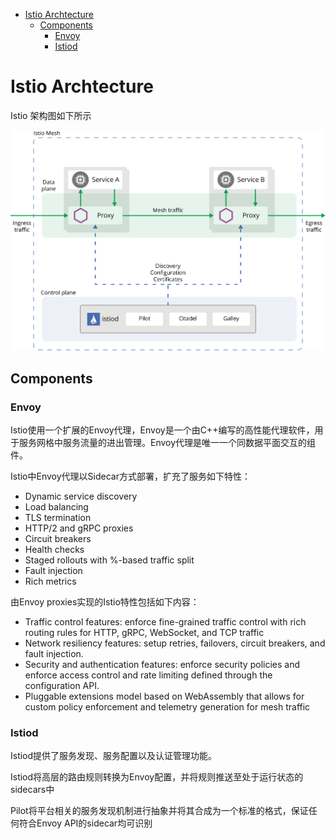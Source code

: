 - [Istio Archtecture](#istio-archtecture)
  - [Components](#components)
    - [Envoy](#envoy)
    - [Istiod](#istiod)

# Istio Archtecture

Istio 架构图如下所示

![Alt Text](../Istio_picture/arch.svg "Istio架构图")

## Components

### Envoy

Istio使用一个扩展的Envoy代理，Envoy是一个由C++编写的高性能代理软件，用于服务网格中服务流量的进出管理。Envoy代理是唯一一个同数据平面交互的组件。

Istio中Envoy代理以Sidecar方式部署，扩充了服务如下特性：

+ Dynamic service discovery
+ Load balancing
+ TLS termination
+ HTTP/2 and gRPC proxies
+ Circuit breakers
+ Health checks
+ Staged rollouts with %-based traffic split
+ Fault injection
+ Rich metrics

由Envoy proxies实现的Istio特性包括如下内容：

+ Traffic control features: enforce fine-grained traffic control with rich routing rules for HTTP, gRPC, WebSocket, and TCP traffic
+ Network resiliency features: setup retries, failovers, circuit breakers, and fault injection.
+ Security and authentication features: enforce security policies and enforce access control and rate limiting defined through the configuration API.
+ Pluggable extensions model based on WebAssembly that allows for custom policy enforcement and telemetry generation for mesh traffic

### Istiod

Istiod提供了服务发现、服务配置以及认证管理功能。

Istiod将高层的路由规则转换为Envoy配置，并将规则推送至处于运行状态的sidecars中

Pilot将平台相关的服务发现机制进行抽象并将其合成为一个标准的格式，保证任何符合Envoy API的sidecar均可识别
